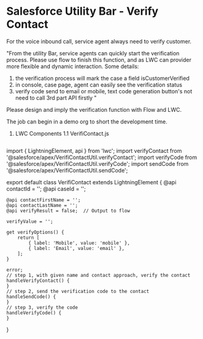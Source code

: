 # Salesforce Utility Bar - Verify Contact  

For the voice inbound call, service agent always need to verify customer.

"From the utility Bar, service agents can quickly start the verification process. Please use flow to finish this function, and as LWC can provider more flexible and dynamic interaction. 
Some details:
1. the verification process will mark the case a field isCustomerVerified
2. in console, case page, agent can easily see the verification status 
3. verify code send to email or mobile, text code generation button's not need to call 3rd part API firstly "

Please design and imply the verification function with Flow and LWC.

The job can begin in a demo org to short the development time. 

1. LWC Components
1.1 VerifiContact.js
   ```
import { LightningElement, api } from 'lwc';
import verifyContact from '@salesforce/apex/VerifiContactUtil.verifyContact';
import verifyCode from '@salesforce/apex/VerifiContactUtil.verifyCode';
import sendCode from '@salesforce/apex/VerifiContactUtil.sendCode';


export default class VerifiContact extends LightningElement {
    @api contactId = '';
    @api caseId = '';
    
    @api contactFirstName = '';  
    @api contactLastName = '';  
    @api verifyResult = false;  // Output to flow

    verifyValue = '';

    get verifyOptions() {
        return [
            { label: 'Mobile', value: 'mobile' },
            { label: 'Email', value: 'email' },
        ];
    }

    error;
    // step 1, with given name and contact approach, verify the contact
    handleVerifyContact() { 
    }
    // step 2, send the verification code to the contact
    handleSendCode() { 
    }
    // step 3, verify the code
    handleVerifyCode() {
    }
}
   
   ```

